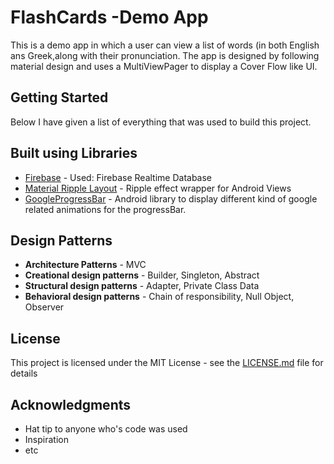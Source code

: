 # FlashCards -Demo App

This is a demo app in which a user can view a list of words (in both English ans Greek,along with their pronunciation. The app is designed by following material design and uses a MultiViewPager to display a Cover Flow like UI. 

## Getting Started

Below I have given a list of everything that was used to build this project.


## Built using Libraries

* [Firebase](https://firebase.google.com/docs/reference/android/) - Used: Firebase Realtime Database
* [Material Ripple Layout](https://github.com/balysv/material-ripple) - Ripple effect wrapper for Android Views
* [GoogleProgressBar](https://github.com/jpardogo/GoogleProgressBar) - Android library to display different kind of google related animations for the progressBar.

## Design Patterns

* **Architecture Patterns** - MVC
* **Creational design patterns** - Builder, Singleton, Abstract
* **Structural design patterns** - Adapter, Private Class Data
* **Behavioral design patterns** - Chain of responsibility, Null Object, Observer 

## License

This project is licensed under the MIT License - see the [LICENSE.md](LICENSE.md) file for details

## Acknowledgments

* Hat tip to anyone who's code was used
* Inspiration
* etc
